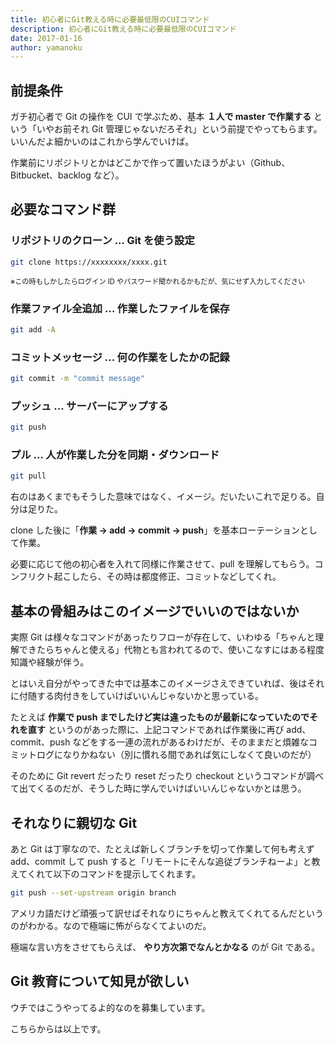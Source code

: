 ```yaml
---
title: 初心者にGit教える時に必要最低限のCUIコマンド
description: 初心者にGit教える時に必要最低限のCUIコマンド
date: 2017-01-16
author: yamanoku
---
```


## 前提条件

ガチ初心者で Git の操作を CUI で学ぶため、基本 **１人で master で作業する** という「いやお前それ Git 管理じゃないだろそれ」という前提でやってもらます。いいんだよ細かいのはこれから学んでいけば。

作業前にリポジトリとかはどこかで作って置いたほうがよい（Github、Bitbucket、backlog など）。

## 必要なコマンド群

### リポジトリのクローン ... Git を使う設定

```bash
git clone https://xxxxxxxx/xxxx.git
```

<span style="font-size: 80%">※この時もしかしたらログイン ID やパスワード聞かれるかもだが、気にせず入力してください</span>

### 作業ファイル全追加 ... 作業したファイルを保存

```bash
git add -A
```

### コミットメッセージ ... 何の作業をしたかの記録

```bash
git commit -m "commit message"
```

### プッシュ ... サーバーにアップする

```bash
git push
```

### プル ... 人が作業した分を同期・ダウンロード

```bash
git pull
```

右のはあくまでもそうした意味ではなく、イメージ。だいたいこれで足りる。自分は足りた。

clone した後に「**作業 → add → commit → push**」を基本ローテーションとして作業。

必要に応じて他の初心者を入れて同様に作業させて、pull を理解してもらう。コンフリクト起こしたら、その時は都度修正、コミットなどしてくれ。

## 基本の骨組みはこのイメージでいいのではないか

実際 Git は様々なコマンドがあったりフローが存在して、いわゆる「ちゃんと理解できたらちゃんと使える」代物とも言われてるので、使いこなすにはある程度知識や経験が伴う。

とはいえ自分がやってきた中では基本このイメージさえできていれば、後はそれに付随する肉付きをしていけばいいんじゃないかと思っている。

たとえば **作業で push までしたけど実は違ったものが最新になっていたのでそれを直す** というのがあった際に、上記コマンドであれば作業後に再び add、commit、push などをする一連の流れがあるわけだが、そのままだと煩雑なコミットログになりかねない（別に慣れる間であれば気にしなくて良いのだが）

そのために Git revert だったり reset だったり checkout というコマンドが調べて出てくるのだが、そうした時に学んでいけばいいんじゃないかとは思う。

## それなりに親切な Git

あと Git は丁寧なので、たとえば新しくブランチを切って作業して何も考えず add、commit して push すると「リモートにそんな追従ブランチねーよ」と教えてくれて以下のコマンドを提示してくれます。

```bash
git push --set-upstream origin branch
```

アメリカ語だけど頑張って訳せばそれなりにちゃんと教えてくれてるんだというのがわかる。なので極端に怖がらなくてよいのだ。

極端な言い方をさせてもらえば、 **やり方次第でなんとかなる** のが Git である。

## Git 教育について知見が欲しい

ウチではこうやってるよ的なのを募集しています。

こちらからは以上です。
